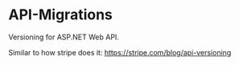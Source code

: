 # API-Migrations

Versioning for ASP.NET Web API.

Similar to how stripe does it:
https://stripe.com/blog/api-versioning
